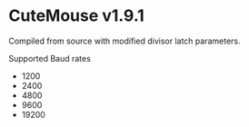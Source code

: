 # CuteMouse v1.9.1
Compiled from source with modified divisor latch parameters.

Supported Baud rates
 - 1200
 - 2400
 - 4800
 - 9600
 - 19200